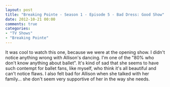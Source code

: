 ```yaml
---
layout: post
title: "Breaking Pointe - Season 1 - Episode 5 - Bad Dress: Good Show"
date: 2012-10-21 00:00
comments: true
categories:
- "TV Shows"
- "Breaking Pointe"
---
```


It was cool to watch this one, because we were at the opening
show. I didn't notice anything wrong with Allison's dancing. I'm
one of the "80% who don't know anything about ballet". It's kind
of sad that she seems to have such contempt for ballet fans, like
myself, who think it's all beautiful and can't notice flaws. I
also felt bad for Allison when she talked with her family... she
don't seem very supportive of her in the way she needs.
